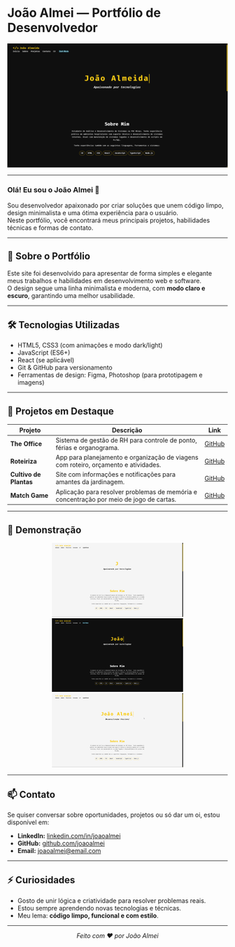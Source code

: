 # João Almei — Portfólio de Desenvolvedor

<p align="center">
  <img src="https://raw.githubusercontent.com/joaoalmei/portfolio/main/assets/preview.png" alt="Preview do Portfólio" width="700" />
</p>

---

### Olá! Eu sou o João Almei 👋  
Sou desenvolvedor apaixonado por criar soluções que unem código limpo, design minimalista e uma ótima experiência para o usuário.  
Neste portfólio, você encontrará meus principais projetos, habilidades técnicas e formas de contato.

---

## 🚀 Sobre o Portfólio

Este site foi desenvolvido para apresentar de forma simples e elegante meus trabalhos e habilidades em desenvolvimento web e software.  
O design segue uma linha minimalista e moderna, com **modo claro e escuro**, garantindo uma melhor usabilidade.

---

## 🛠 Tecnologias Utilizadas

- HTML5, CSS3 (com animações e modo dark/light)
- JavaScript (ES6+)
- React (se aplicável)
- Git & GitHub para versionamento
- Ferramentas de design: Figma, Photoshop (para prototipagem e imagens)

---

## 💼 Projetos em Destaque

| Projeto | Descrição | Link |
|---------|-----------|------|
| **The Office** | Sistema de gestão de RH para controle de ponto, férias e organograma. | [GitHub](https://github.com/joaoalmei/pmv-ads-2024-2-e4-proj-infra-t5-the-office-1) |
| **Roteiriza** | App para planejamento e organização de viagens com roteiro, orçamento e atividades. | [GitHub](https://github.com/joaoalmei/pmv-ads-2024-1-e3-proj-mov-t7-roteiriza) |
| **Cultivo de Plantas** | Site com informações e notificações para amantes da jardinagem. | [GitHub](https://github.com/joaoalmei/pmv-ads-2023-1-e1-proj-web-t1-projeto-cultivo-de-plantas) |
| **Match Game** | Aplicação para resolver problemas de memória e concentração por meio de jogo de cartas. | [GitHub](https://github.com/joaoalmei/pmv-ads-2023-2-e2-proj-int-t2-match-game) |

---

## 🎨 Demonstração

<div align="center">
  <img src="https://raw.githubusercontent.com/joaoalmei/portfolio/main/assets/lightmode-portfolio.gif" alt="Light Mode GIF" width="300"/>
  <img src="https://raw.githubusercontent.com/joaoalmei/portfolio/main/assets/darkmode-portfolio.gif" alt="Dark Mode GIF" width="300"/>
  <img src="https://raw.githubusercontent.com/joaoalmei/portfolio/main/assets/modeflow.gif" alt="Mode Flow GIF" width="300"/>
</div>

---

## 📫 Contato

Se quiser conversar sobre oportunidades, projetos ou só dar um oi, estou disponível em:

- **LinkedIn:** [linkedin.com/in/joaoalmei](https://linkedin.com/in/joaoalmei)
- **GitHub:** [github.com/joaoalmei](https://github.com/joaoalmei)
- **Email:** joaoalmei@email.com

---

## ⚡ Curiosidades

- Gosto de unir lógica e criatividade para resolver problemas reais.  
- Estou sempre aprendendo novas tecnologias e técnicas.  
- Meu lema: **código limpo, funcional e com estilo**.

---

<p align="center">
  <em>Feito com ❤️ por João Almei</em>
</p>
